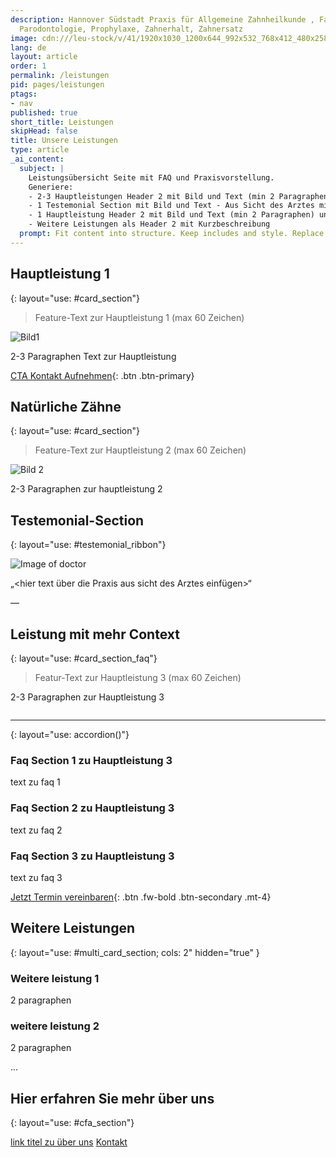 ```yaml
---
description: Hannover Südstadt Praxis für Allgemeine Zahnheilkunde , Familienzahnarzt,
  Parodontologie, Prophylaxe, Zahnerhalt, Zahnersatz
image: cdn:///leu-stock/v/41/1920x1030_1200x644_992x532_768x412_480x258_256x256/AdobeStock_264195524.avif_jpeg
lang: de
layout: article
order: 1
permalink: /leistungen
pid: pages/leistungen
ptags:
- nav
published: true
short_title: Leistungen
skipHead: false
title: Unsere Leistungen
type: article
_ai_content:
  subject: |
    Leistungsübersicht Seite mit FAQ und Praxisvorstellung. 
    Generiere:
    - 2-3 Hauptleistungen Header 2 mit Bild und Text (min 2 Paragraphen)
    - 1 Testemonial Section mit Bild und Text - Aus Sicht des Arztes mit direkter Ansprache des Lesers
    - 1 Hauptleistung Header 2 mit Bild und Text (min 2 Paragraphen) und 3 FAQ Sections (Header 3)
    - Weitere Leistungen als Header 2 mit Kurzbeschreibung 
  prompt: Fit content into structure. Keep includes and style. Replace markdown-images (![Description](url) with fitting images from context but keep position. Do not skip any section. Keep FAQs close to H2-Section content.
---
```



## Hauptleistung 1
{: layout="use: #card_section"}

> Feature-Text zur Hauptleistung 1 (max 60 Zeichen)

![Bild1]()

2-3 Paragraphen Text zur Hauptleistung

[CTA Kontakt Aufnehmen](/kontakt){: .btn .btn-primary}

## Natürliche Zähne
{: layout="use: #card_section"}

> Feature-Text zur Hauptleistung 2 (max 60 Zeichen)

![Bild 2]()

2-3 Paragraphen zur hauptleistung 2

## Testemonial-Section
{: layout="use: #testemonial_ribbon"}

![Image of doctor]()

„<hier text über die Praxis aus sicht des Arztes einfügen>“

— <doctors name>

## Leistung mit mehr Context
{: layout="use: #card_section_faq"}

> Featur-Text zur Hauptleistung 3 (max 60 Zeichen)

2-3 Paragraphen zur Hauptleistung 3

![]()


---
{: layout="use: accordion()"}

### Faq Section 1 zu Hauptleistung 3

text zu faq 1

### Faq Section 2 zu Hauptleistung 3

text zu faq 2

### Faq Section 3 zu Hauptleistung 3

text zu faq 3

[Jetzt Termin vereinbaren](/kontakt){: .btn .fw-bold .btn-secondary .mt-4}


## Weitere Leistungen
{: layout="use: #multi_card_section; cols: 2" hidden="true" }

### Weitere leistung 1

2 paragraphen


### weitere leistung 2

2 paragraphen

...


## Hier erfahren Sie mehr über uns
{: layout="use: #cfa_section"}

[link titel zu über uns](/über-uns)
[Kontakt](/kontakt)
